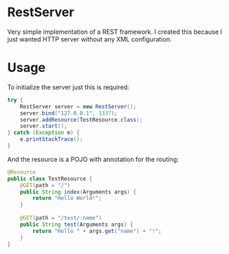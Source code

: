 RestServer
==========

Very simple implementation of a REST framework. I created this because I just wanted HTTP server without any XML configuration.

Usage
=====

To initialize the server just this is required:

```Java
try {
	RestServer server = new RestServer();
	server.bind("127.0.0.1", 1337);
	server.addResource(TestResource.class);
	server.start();
} catch (Exception e) {
	e.printStackTrace();
}
```

And the resource is a POJO with annotation for the routing:

```Java
@Resource
public class TestResource {
	@GET(path = "/")
	public String index(Arguments args) {
		return "Hello World!";
	}
	
	@GET(path = "/test/:name")
	public String test(Arguments args) {
		return "Hello " + args.get("name") + "!";
	}
}
```
